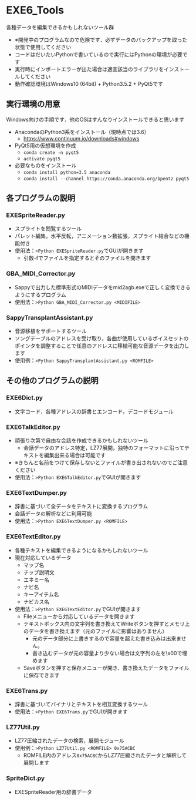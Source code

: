 # EXE6_Tools
各種データを編集できるかもしれないツール群
* ※開発中のプログラムなので危険です．必ずデータのバックアップを取った状態で使用してください
* コードはだいたいPythonで書いているので実行にはPythonの環境が必要です
* 実行時にインポートエラーが出た場合は適宜該当のライブラリをインストールしてください
* 動作確認環境はWindows10 (64bit) + Python3.5.2 + PyQt5です

## 実行環境の用意
Windows向けの手順です．他のOSはすんなりインストールできると思います
* AnacondaのPython3系をインストール（現時点では3.6）
  * https://www.continuum.io/downloads#windows
* PyQt5用の仮想環境を作成
  * `conda create -n pyqt5`
  * `activate pyqt5`
* 必要なものをインストール
  * `conda install python=3.5 anaconda`
  * `conda install --channel https://conda.anaconda.org/bpentz pyqt5`

## 各プログラムの説明
### EXESpriteReader.py
* スプライトを閲覧するツール
* パレット編集，水平反転，アニメーション数拡張，スプライト結合などの機能付き
* 使用法：`>Python EXESpriteReader.py`でGUIが開きます
  * 引数-fでファイルを指定するとそのファイルを開きます

### GBA_MIDI_Corrector.py
* Sappyで出力した標準形式のMIDIデータをmid2agb.exeで正しく変換できるようにするプログラム
* 使用法：`>Python GBA_MIDI_Corrector.py <MIDIFILE>`

### SappyTransplantAssistant.py
* 音源移植をサポートするツール
* ソングテーブルのアドレスを受け取り，各曲が使用しているボイスセットのポインタを調整することで任意のアドレスに移植可能な音源データを出力します
* 使用例：`>Python SappyTransplantAssistant.py <ROMFILE>`

## その他のプログラムの説明
### EXE6Dict.py
* 文字コード，各種アドレスの辞書とエンコード，デコードモジュール

### EXE6TalkEditor.py
* 頑張り次第で自由な会話を作成できるかもしれないツール
  * 会話データのアドレス特定，LZ77展開，独特のフォーマットに沿ってテキストを編集出来る場合は可能です
* ※きちんと名前をつけて保存しないとファイルが書き出されないのでご注意ください
* 使用法：`>Python EXE6TalkEditor.py`でGUIが開きます

### EXE6TextDumper.py
* 辞書に基づいて全データをテキストに変換するプログラム
* 会話データの解析などに利用可能
* 使用法：`>Python EXE6TextDumper.py <ROMFILE>`

### EXE6TextEditor.py
* 各種テキストを編集できるようになるかもしれないツール
* 現在対応しているデータ
  * マップ名
  * チップ説明文
  * エネミー名
  * ナビ名
  * キーアイテム名
  * ナビカス名
* 使用法：`>Python EXE6TextEditor.py`でGUIが開きます
  * Fileメニューから対応しているデータを開きます
  * テキストボックス内の文字列を書き換えてWriteボタンを押すとメモリ上のデータを書き換えます（元のファイルに影響はありません）
    * 元のデータ部分に上書きするので容量を超えた書き込みは出来ません。
    * 書き込むデータが元の容量より少ない場合は文字列の左を\x00で埋めます
  * Saveボタンを押すと保存メニューが開き、書き換えたデータをファイルに保存できます

### EXE6Trans.py
* 辞書に基づいてバイナリとテキストを相互変換するツール
* 使用法：`>Python EXE6Trans.py`でGUIが開きます

### LZ77Util.py
* LZ77圧縮されたデータの検索，展開モジュール
* 使用例：`>Python LZ77Util.py <ROMFILE> 0x75ACBC`
  * ROMFILE内のアドレス`0x75ACBC`からLZ77圧縮されたデータと解釈して展開します

### SpriteDict.py
* EXESpriteReader用の辞書データ
